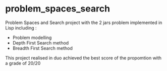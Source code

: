 # problem_spaces_search
Problem Spaces and Search project with the 2 jars problem implemented in Lisp including : 
- Problem modelling
- Depth First Search method
- Breadth First Search method

This project realised in duo achieved the best score of the propomtion with a grade of 20/20
